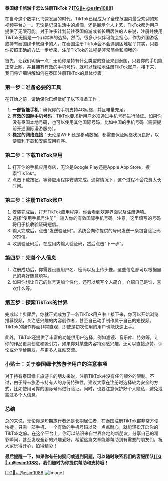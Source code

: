 **泰国绿卡旅游卡怎么注册TikTok？[[TG💪+ @esim1088](https://t.me/s/esim1088)]**

在当今这个数字化飞速发展的时代，TikTok已经成为了全球范围内最受欢迎的短视频平台之一。无论是记录生活中的点滴，还是展示个人才艺，TikTok都为用户提供了无限可能。对于许多计划前往泰国旅游或者长期居住的人来说，注册并使用TikTok无疑是一个非常棒的选择。然而，很多小伙伴可能会担心，作为外国游客或持有泰国绿卡旅游卡的人，在泰国注册TikTok会不会遇到困难呢？其实，只要你按照正确的方法一步步来，注册TikTok的过程是非常简单和顺畅的。

首先，让我们明确一点：无论你是持有什么类型的签证来到泰国，只要你的手机能正常上网，并且拥有有效的手机号码，就可以轻松地注册TikTok账户。接下来，我们将详细讲解如何在泰国注册TikTok的具体步骤。

### **第一步：准备必要的工具**

在开始之前，请确保你已经做好了以下准备工作：

1. **一部智能手机**：确保你的手机支持4G网络，并且电量充足。
2. **有效的国际手机号码**：TikTok要求新用户必须通过手机号码进行验证。如果你没有泰国本地号码，也可以使用其他国际号码，比如中国的手机号码（需要提前开通国际漫游服务）。
3. **稳定的网络连接**：无论是Wi-Fi还是移动数据，都需要保证网络状况良好，以便顺利下载和安装应用程序。

### **第二步：下载TikTok应用**

1. 打开你的手机应用商店，无论是Google Play还是Apple App Store，搜索“TikTok”。
2. 点击下载按钮，等待应用程序安装完成。通常情况下，这个过程不会花费太长时间。

### **第三步：注册TikTok账户**

1. 安装完成后，打开TikTok应用程序。你会看到欢迎界面以及注册选项。
2. 选择“使用手机号注册”。输入你的有效国际手机号码。注意，这里填写的号码将用于接收验证码短信。
3. 输入完成后，点击“发送验证码”。系统会向你提供的号码发送一条包含验证码的短信。
4. 收到验证码后，在应用内输入验证码，然后点击“下一步”。

### **第四步：完善个人信息**

1. 注册成功后，你需要设置用户名、密码以及上传头像。这些信息都可以根据自己的喜好随意填写。
2. 如果你想让自己的账号更加个性化，还可以填写个人简介，介绍自己是谁，喜欢什么等。

### **第五步：探索TikTok的世界**

完成以上步骤后，你就正式成为了一名TikTok用户啦！接下来，你可以开始浏览推荐视频，关注感兴趣的内容创作者，甚至自己动手制作属于自己的短视频。TikTok的操作界面非常直观，即使是初次使用的用户也能快速上手。

此外，TikTok还提供了丰富的功能供用户选择，例如滤镜、音乐库、特效等，让你的作品更具创意和吸引力。如果你对某些内容特别感兴趣，还可以直接点赞、评论或分享给朋友，与更多人互动交流。

### **小贴士：关于泰国绿卡旅游卡用户的注意事项**

对于持有泰国绿卡旅游卡的朋友来说，注册TikTok并没有任何额外的限制。不过，由于绿卡旅游卡持有人的身份特殊性，建议大家在注册时选择较为安全的方式，比如使用可靠的国际号码进行验证。同时，也要注意保护好个人隐私，避免泄露过多个人信息。

### **总结**

总的来说，无论你是短期旅行者还是长期居住者，在泰国注册TikTok都非常方便快捷。只需一部手机、一个有效的手机号码以及一点点耐心，就能轻松开启你的TikTok之旅。在这个平台上，你可以结识来自世界各地的新朋友，分享自己的精彩瞬间，甚至发现全新的兴趣爱好。希望这篇文章能够帮助到有需要的朋友们，祝大家玩得开心，拍得精彩！

**最后提醒一下，如果你有任何疑问或遇到问题，可以随时联系我们的客服团队[[TG💪+ @esim1088](https://t.me/s/esim1088)]，我们随时为你提供帮助和支持哦！**

[[TG💪+ @esim1088](https://t.me/s/esim1088) ![Image](https://i.postimg.cc/4NQfJmqS/Snipaste-2025-05-13-00-14-12.png)]